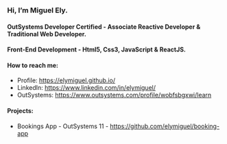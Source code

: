 ### Hi, I’m Miguel Ely.
#### OutSystems Developer Certified - Associate Reactive Developer & Traditional Web Developer.
#### Front-End Development - Html5, Css3, JavaScript & ReactJS.
#### How to reach me: 
  - Profile: https://elymiguel.github.io/
  - LinkedIn: https://www.linkedin.com/in/elymiguel/
  - OutSystems: https://www.outsystems.com/profile/wobfsbgxwi/learn
  
#### Projects:
  - Bookings App - OutSystems 11 - https://github.com/elymiguel/booking-app

